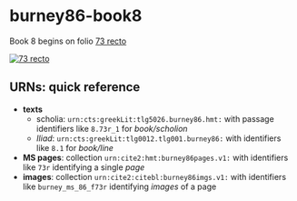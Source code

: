 # burney86-book8

Book 8 begins on
folio [73 recto](http://www.homermultitext.org/ict2/?urn=urn:cite2:citebl:burney86imgs.v1:burney_ms_86_f073r)

[![73 recto](http://www.homermultitext.org/iipsrv?OBJ=IIP,1.0&FIF=/project/homer/pyramidal/deepzoom/citebl/burney86imgs/v1/burney_ms_86_f073r.tif&RGN=0.01709,0.003510,0.9656,0.9921&WID=200&CVT=JPEG)](http://www.homermultitext.org/ict2/?urn=urn:cite2:citebl:burney86imgs.v1:burney_ms_86_f073r)




## URNs: quick reference


- **texts**
    - scholia: `urn:cts:greekLit:tlg5026.burney86.hmt:` with passage identifiers like `8.73r_1` for *book/scholion*
    - *Iliad*:  `urn:cts:greekLit:tlg0012.tlg001.burney86:`  with identifiers like `8.1` for *book/line*
- **MS pages**: collection `urn:cite2:hmt:burney86pages.v1:` with identifiers like `73r` identifying a single *page*
- **images**: collection `urn:cite2:citebl:burney86imgs.v1:` with identifiers like `burney_ms_86_f73r` identifying *images* of a page



